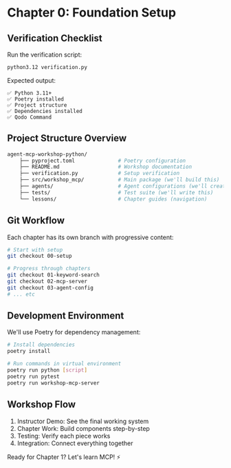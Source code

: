 # Chapter 0: Foundation Setup

## Verification Checklist
Run the verification script:

```bash
python3.12 verification.py
```
Expected output:

```
✅ Python 3.11+ 
✅ Poetry installed
✅ Project structure
✅ Dependencies installed
✅ Qodo Command
```

## Project Structure Overview

```bash
agent-mcp-workshop-python/
    ├── pyproject.toml              # Poetry configuration
    ├── README.md                   # Workshop documentation
    ├── verification.py             # Setup verification
    ├── src/workshop_mcp/           # Main package (we'll build this)
    ├── agents/                     # Agent configurations (we'll create this)
    ├── tests/                      # Test suite (we'll write this)
    └── lessons/                    # Chapter guides (navigation)
```

## Git Workflow

Each chapter has its own branch with progressive content:

```bash
# Start with setup
git checkout 00-setup

# Progress through chapters  
git checkout 01-keyword-search
git checkout 02-mcp-server
git checkout 03-agent-config
# ... etc
```

## Development Environment

We'll use Poetry for dependency management:

```bash
# Install dependencies
poetry install

# Run commands in virtual environment
poetry run python [script]
poetry run pytest
poetry run workshop-mcp-server
```

## Workshop Flow

1. Instructor Demo: See the final working system
2. Chapter Work: Build components step-by-step
3. Testing: Verify each piece works
4. Integration: Connect everything together

Ready for Chapter 1? Let's learn MCP! ⚡